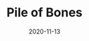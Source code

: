 ---
title: Pile of Bones
date: 2020-11-13
thumbnail: /assets/images/pile-of-bones-01-small.jpg
credits_thumbnail: /assets/images/pile-of-bones-02.jpg
tags: dance eoyd20

description: Pile of Bones examines nurture, love, suppression and mutation, the uprising of inner demons and angels and their influence over our actions.

role: Assistant Stage Manager
credits:
    Choreographer: Stephanie Lake
    Deputy Stage Manager: Olivia Walker
    Set and Costume Design: XaSha Chua-Huggins
    Lighting Design: Aedan Gale
    Assistant Stage Managers: 
        - George Richardson
        - Theo Viney
photos: Gregory Lorenzutti
---